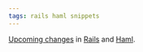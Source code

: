 ```yaml
---
tags: rails haml snippets
---
```


[Upcoming changes](http://nex-3.com/posts/86-rails-xss-protection-and-haml) in [Rails](/wiki/Rails) and [Haml](/wiki/Haml).
